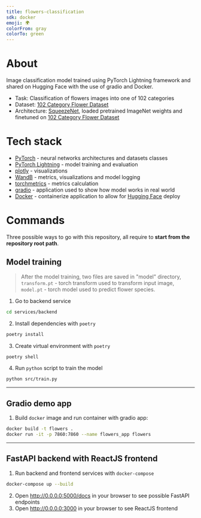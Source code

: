 ```yaml
---
title: flowers-classification
sdk: docker
emoji: 🌍
colorFrom: gray
colorTo: green
---
```

# **About**
Image classification model trained using PyTorch Lightning framework and shared on Hugging Face with the use of gradio and Docker. 
* Task: Classification of flowers images into one of 102 categories
* Dataset: [102 Category Flower Dataset](https://www.robots.ox.ac.uk/~vgg/data/flowers/102/index.html)
* Architecture: [SqueezeNet](https://arxiv.org/abs/1602.07360), loaded pretrained ImageNet weights and finetuned on [102 Category Flower Dataset](https://www.robots.ox.ac.uk/~vgg/data/flowers/102/index.html) 

# **Tech stack**
* [PyTorch](https://pytorch.org/) - neural networks architectures and datasets classes
* [PyTorch Lightning](https://www.pytorchlightning.ai/index.html) - model training and evaluation
* [plotly](https://plotly.com/) - visualizations
* [WandB](https://docs.wandb.ai/) - metrics, visualizations and model logging
* [torchmetrics](https://torchmetrics.readthedocs.io/en/stable/) - metrics calculation
* [gradio](https://gradio.app/) - application used to show how model works in real world
* [Docker](https://www.docker.com/) - containerize application to allow for [Hugging Face](https://huggingface.co/spaces/thawro/flowers-classification) deploy

# **Commands**
Three possible ways to go with this repository, all require to **start from the repository root path**.

## Model training
> After the model training, two files are saved in "model" directory, `transform.pt` - torch transform used to transform input image, `model.pt` - torch model used to predict flower species.  
1. Go to backend service
```bash
cd services/backend
```
2. Install dependencies with `poetry`
```bash
poetry install
```
3. Create virtual environment with `poetry`
```bash
poetry shell
```
4. Run `python` script to train the model
```bash
python src/train.py
```
---
## Gradio demo app
1. Build `docker` image and run container with gradio app:
```bash
docker build -t flowers .
docker run -it -p 7860:7860 --name flowers_app flowers
```
---
## FastAPI backend with ReactJS frontend
1. Run backend and frontend services with `docker-compose`
```bash
docker-compose up --build
```
2. Open http://0.0.0.0:5000/docs in your browser to see possible FastAPI endpoints
3. Open http://0.0.0.0:3000 in your browser to see ReactJS frontend
